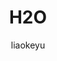 ---
title: "H2O"
github: https://github.com/kaeyleo/jekyll-theme-H2O
demo: http://liaokeyu.com
author: liaokeyu
ssg:
  - Jekyll
cms:
  - No Cms
---